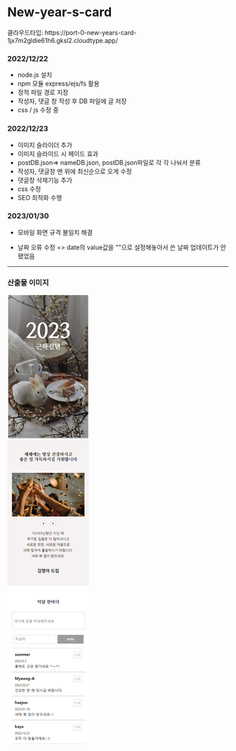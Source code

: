 # New-year-s-card

<p>클라우드타입: https://port-0-new-years-card-1jx7m2gldie61h6.gksl2.cloudtype.app/</p>

  <h3>2022/12/22</h3>
  <ul>
    <li>node.js 설치</li>
    <li>npm 모듈 express/ejs/fs 활용</li>
    <li>정적 파일 경로 지정</li>
    <li>작성자, 댓글 창 작성 후 DB 파일에 글 저장</li>
    <li>css / js 수정 중</li>
  </ul>
  <h3>2022/12/23</h3>
  <ul>
    <li>이미지 슬라이더 추가</li>
    <li>이미지 슬라이드 시 페이드 효과</li>
    <li>postDB.json=> nameDB.json, postDB.json파일로 각 각 나눠서 분류</li>
    <li>작성자, 댓글창 맨 위에 최신순으로 오게 수정</li>
    <li>댓글창 삭제기능 추가</li>
    <li>css 수정</li>
    <li>SEO 최적화 수행</li>
  </ul>
    <h3>2023/01/30</h3>
  <ul>
    <li>모바일 화면 규격 불일치 해결</li>
  </ul>
  <ul>
  <li>날짜 오류 수정
    => date의 value값을 ""으로 설정해놓아서 쓴 날짜 업데이트가 안됐었음 </li>
</ul>
  <hr>
  <h3>산출물 이미지</h3>
  <img src="fullscreenshot.png" alt="capture">
